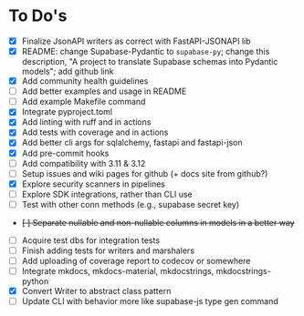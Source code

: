 # To Do's

- [x] Finalize JsonAPI writers as correct with FastAPI-JSONAPI lib
- [x] README: change Supabase-Pydantic to `supabase-py`; change this description, "A project to translate Supabase schemas into Pydantic models"; add github link
- [x] Add community health guidelines
- [ ] Add better examples and usage in README
- [ ] Add example Makefile command
- [x] Integrate pyproject.toml
- [x] Add linting with ruff and in actions
- [x] Add tests with coverage and in actions
- [x] Add better cli args for sqlalchemy, fastapi and fastapi-json
- [x] Add pre-commit hooks
- [ ] Add compatibility with 3.11 & 3.12
- [ ] Setup issues and wiki pages for github (+ docs site from github?)
- [x] Explore security scanners in pipelines
- [ ] Explore SDK integrations, rather than CLI use
- [ ] Test with other conn methods (e.g., supabase secret key)
- ~~[ ] Separate nullable and non-nullable columns in models in a better way~~
- [ ] Acquire test dbs for integration tests
- [ ] Finish adding tests for writers and marshalers
- [ ] Add uploading of coverage report to codecov or somewhere
- [ ] Integrate mkdocs, mkdocs-material, mkdocstrings, mkdocstrings-python
- [x] Convert Writer to abstract class pattern
- [ ] Update CLI with behavior more like supabase-js type gen command